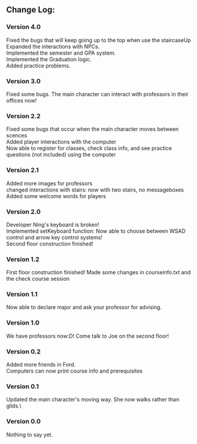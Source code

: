 
## Change Log:
### Version 4.0
Fixed the bugs that will keep going up to the top when use the staircaseUp\
Expanded the interactions with NPCs.\
Implemented the semester and GPA system.\
Implemented the Graduation logic.\
Added practice problems.
### Version 3.0
Fixed some bugs. The main character can interact with professors in their offices now!
### Version 2.2
Fixed some bugs that occur when the main character moves between scences\
Added player interactions with the computer\
Now able to register for classes, check class info, and see practice questions (not included) using the computer
### Version 2.1
Added more images for professors\
changed interactions with stairs: now with two stairs, no messageboxes\
Added some welcome words for players
### Version 2.0
Developer Ning's keyboard is broken! \
Implemented setKeyboard function: Now able to choose between WSAD control and arrow key control systems!\
Second floor construction finished!
### Version 1.2
First floor construction finished! 
Made some changes in courseinfo.txt and the check course session
### Version 1.1
Now able to declare major and ask your professor for advising.
### Version 1.0
We have professors now:D! Come talk to Joe on the second floor!
### Version 0.2
Added more friends in Ford.\
Computers can now print course info and prerequisites
### Version 0.1
Updated the main character's moving way. She now walks rather than glids.\
### Version 0.0
Nothing to say yet.